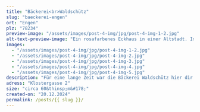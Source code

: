 ```yaml
---
title: "Bäckerei<br>Waldschütz"
slug: "baeckerei-engen"
ort: "Engen"
plz: "78234"
preview-image: "/assets/images/post-4-img/jpg/post-4-img-1-2.jpg"
alt-text-preview-image: "Ein rosafarbenes Eckhaus in einer Altstadt. Im untersten Stock ist ein Schaufenster, welches nach vorne raus steht. Rechts davon befindet sich der Eingang. Oben rechts ist eine Hausdekoration aus Metall mit einem Tier, dass eine Brezel vertilgt."
images: 
  - "/assets/images/post-4-img/jpg/post-4-img-1-2.jpg"
  - "/assets/images/post-4-img/jpg/post-4-img-2.jpg"
  - "/assets/images/post-4-img/jpg/post-4-img-3.jpg"
  - "/assets/images/post-4-img/jpg/post-4-img-4.jpg"
  - "/assets/images/post-4-img/jpg/post-4-img-5.jpg"
description: "Für eine lange Zeit war die Bäckerei Waldschütz hier dir. <br>Die Filiale wurde 1939 aufgemacht und schloss 2023. Danach gab es noch eine andere Bäckerei darin, die nun aber schon wieder geschlossen hat. <span>Mitten in der Altstadt</span> wird die Fläche nun zur Miete angeboten, aber scheinbar hat sich noch niemand gefunden, der darin wieder etwas eröffnen möchte. <span>Der Laden ist fast leer,</span> nur eine Spüle befindet sich noch darin."
adress: "Klostergasse 2"
size: "circa 60&thinsp;m&#178;"
created-on: "20.12.2024"
permalink: /posts/{{ slug }}/
---
```

